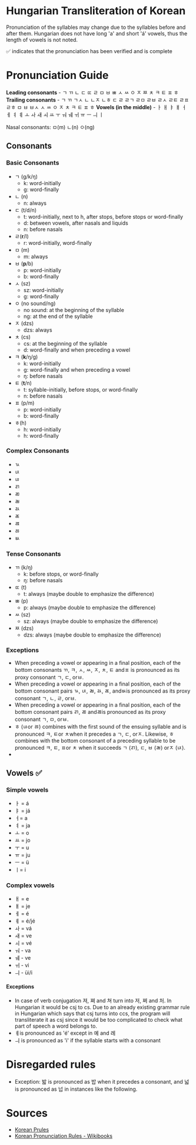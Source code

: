 ﻿# Hungarian Transliteration of Korean
Pronunciation of the syllables may change due to the syllables before and after them.
Hungarian does not have long 'a' and short 'á' vowels, thus the length of vowels is not noted.

✅ indicates that the pronunciation has been verified and is complete

# Pronunciation Guide

**Leading consonants** - ㄱ ㄲ ㄴ ㄷ ㄸ ㄹ ㅁ ㅂ ㅃ ㅅ ㅆ ㅇ ㅈ ㅉ ㅊ ㅋ ㅌ ㅍ ㅎ
**Trailing consonants** - ㄱ ㄲ ㄱㅅ ㄴ ㄴㅈ ㄴㅎ ㄷ ㄹ ㄹㄱ ㄹㅁ ㄹㅂ ㄹㅅ ㄹㅌ ㄹㅍ ㄹㅎ ㅁ ㅂ ㅂㅅ ㅅ ㅆ ㅇ ㅈ ㅊ ㅋ ㅌ ㅍ ㅎ
**Vowels (in the middle)** - ㅏ ㅐ ㅑ ㅒ ㅓ ㅔ ㅕ ㅖ ㅗ ㅘ ㅙ ㅚ ㅛ ㅜ ㅝ ㅞ ㅟ ㅠ ㅡ ㅢ ㅣ

Nasal consonants: ㅁ(m) ㄴ(n) ㅇ(ng)

## Consonants
### Basic Consonants
 - ㄱ (g/k/ŋ)
	 - k: word-initially
	 - g: word-finally
 - ㄴ (n)
	 - n: always
 - ㄷ (t/d/n)
	 - t: word-initially, next to h, after stops, before stops or word-finally
	 - d: between vowels, after nasals and liquids
	 - n: before nasals
 - ㄹ(**r**/l)
	 - r: word-initially, word-finally
 - ㅁ (m)
	 - m: always
 - ㅂ (**p**/b)
	 - p: word-initially
	 - b: word-finally
 - ㅅ (sz)
	 - sz: word-initially
	 - g: word-finally
 - ㅇ (no sound/ng)
	 - no sound: at the beginning of the syllable
	 - ng: at the end of the syllable
 - ㅈ (dzs)
	 - dzs: always
 - ㅊ (cs)
	 - cs: at the beginning of the syllable
	 - d: word-finally and  when preceding a vowel
 - ㅋ (**k**/ŋ/g)
	 - k: word-initially
	 - g: word-finally and  when preceding a vowel
	 - ŋ: before nasals
 - ㅌ (**t**/n)
	 - t: syllable-initially, before stops, or word-finally
	 - n: before nasals
 - ㅍ (p/m)
	 - p: word-initially
	 - b: word-finally
 - ㅎ(h)
	 - h: word-initially
	 - h: word-finally
### Complex Consonants
 - ㄳ
 - ㄵ
 - ㄶ
 - ㄺ
 - ㄻ
 - ㄼ
 - ㄽ
 - ㄾ
 - ㄿ
 - ㅀ
 - ㅄ
### Tense Consonants
 - ㄲ (k/ŋ)
	 - k: before stops, or word-finally
	 - ŋ: before nasals
 - ㄸ (t)
	 - t: always (maybe double to emphasize the difference)
 - ㅃ (p)
	 - p: always (maybe double to emphasize the difference)
 - ㅆ (sz)
	 - sz: always (maybe double to emphasize the difference)
 - ㅉ (dzs)
	 - dzs: always (maybe double to emphasize the difference)
### Exceptions
- When preceding a vowel or appearing in a final position, each of the bottom consonants ㄲ, ㅋ, ㅅ, ㅆ, ㅈ, ㅊ, ㅌ andㅍ is pronounced as its proxy consonant ㄱ, ㄷ, orㅂ.
- When preceding a vowel or appearing in a final position, each of the bottom consonant pairs ㄳ, ㄵ, ㄼ, ㄽ, ㄾ, andㅄis pronounced as its proxy consonant ㄱ, ㄴ, ㄹ,  orㅂ.
- When preceding a vowel or appearing in a final position, each of the bottom consonant pairs ㄺ, ㄻ andㄿis pronounced as its proxy consonant ㄱ, ㅁ, orㅂ.
- ㅎ (ㄶor ㅀ) combines with the first sound of the ensuing syllable and is pronounced ㅋ, ㅌor ㅊwhen it precedes a ㄱ, ㄷ, orㅈ. Likewise, ㅎ combines with the bottom consonant of a preceding syllable to be pronounced ㅋ, ㅌ, ㅍor ㅊ when it succeeds ㄱ (ㄺ), ㄷ, ㅂ (ㄼ) orㅈ (ㄵ).
- 
## Vowels ✅
### Simple vowels
 - ㅏ = á
 - ㅑ = já
 - ㅓ= a
 - ㅕ = ja
 - ㅗ = o
 - ㅛ = jo
 - ㅜ = u
 - ㅠ = ju
 - ㅡ = ü
 - ㅣ= i 
### Complex vowels
 - ㅐ = e
 - ㅒ = je
 - ㅔ = é
 - ㅖ = é/jé
 - ㅘ = vá
 - ㅙ = ve
 - ㅚ = vé
 - ㅝ - va
 - ㅞ - ve
 - ㅟ - vi
 - ㅢ - üi/i
#### Exceptions
 - In case of verb conjugation 져, 쪄 and 쳐 turn into 저, 쩌 and 처. In
   Hungarian it would be csj to cs. Due to an already existing grammar
   rule in Hungarian which says that csj turns into ccs, the program
   will transliterate it as csj since it would be too complicated to
   check what part of speech a word belongs to.
 - ㅖis pronounced as 'é' except in 예 and 례
 - ㅢ is pronounced as 'i' if the syllable starts with a consonant
# Disregarded rules
- Exception:  밟 is pronounced as 밥 when it precedes a consonant, and 넓 is pronounced as 넙 in instances like the following.

# Sources

 - [Korean Prules](http://koreanprules.com/)
 - [Korean Pronunciation Rules - Wikibooks](https://en.wikibooks.org/wiki/Korean/Essential_Pronunciation_Rules)